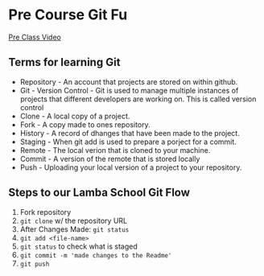 # Pre Course Git Fu
[Pre Class Video](https://youtu.be/ZihgMcrHOF4)
## Terms for learning Git
 * Repository - An account that projects are stored on within github.
 * Git - Version Control - Git is used to manage multiple instances of projects that different developers are working on. This is called version control 
 * Clone - A local copy of a project.
 * Fork - A copy made to ones repository.
 * History - A record of dhanges that have been made to the project.
 * Staging - When git add is used to prepare a porject for a commit.
 * Remote - The local verion that is cloned to your machine.
 * Commit - A version of the remote that is stored locally
 * Push - Uploading your local version of a project to your repository.

## Steps to our Lamba School Git Flow
1. Fork repository
2. `git clone` w/ the repository URL 
3. After Changes Made: `git status`
4. `git add <file-name>` 
5. `git status` to check what is staged
6. `git commit -m 'made changes to the Readme'`
7. `git push`
